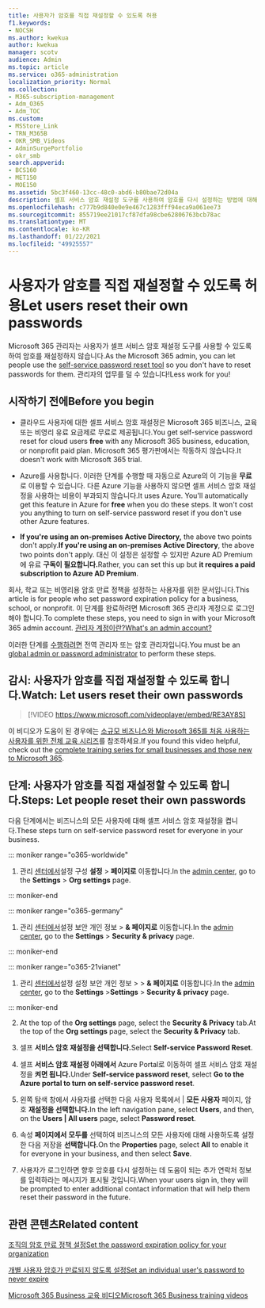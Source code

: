 ```yaml
---
title: 사용자가 암호를 직접 재설정할 수 있도록 허용
f1.keywords:
- NOCSH
ms.author: kwekua
author: kwekua
manager: scotv
audience: Admin
ms.topic: article
ms.service: o365-administration
localization_priority: Normal
ms.collection:
- M365-subscription-management
- Adm_O365
- Adm_TOC
ms.custom:
- MSStore_Link
- TRN_M365B
- OKR_SMB_Videos
- AdminSurgePortfolio
- okr_smb
search.appverid:
- BCS160
- MET150
- MOE150
ms.assetid: 5bc3f460-13cc-48c0-abd6-b80bae72d04a
description: 셀프 서비스 암호 재설정 도구를 사용하여 암호를 다시 설정하는 방법에 대해 자세히 알아보습니다.
ms.openlocfilehash: c777b9d840e0e9e467c1283fff94eca9a061ee73
ms.sourcegitcommit: 855719ee21017cf87dfa98cbe62806763bcb78ac
ms.translationtype: MT
ms.contentlocale: ko-KR
ms.lasthandoff: 01/22/2021
ms.locfileid: "49925557"
---
```

# <a name="let-users-reset-their-own-passwords"></a><span data-ttu-id="2ed1c-103">사용자가 암호를 직접 재설정할 수 있도록 허용</span><span class="sxs-lookup"><span data-stu-id="2ed1c-103">Let users reset their own passwords</span></span>

<span data-ttu-id="2ed1c-104">Microsoft 365 관리자는 사용자가 셀프 서비스 [](https://go.microsoft.com/fwlink/p/?LinkId=522677) 암호 재설정 도구를 사용할 수 있도록 하여 암호를 재설정하지 않습니다.</span><span class="sxs-lookup"><span data-stu-id="2ed1c-104">As the Microsoft 365 admin, you can let people use the [self-service password reset tool](https://go.microsoft.com/fwlink/p/?LinkId=522677) so you don't have to reset passwords for them.</span></span> <span data-ttu-id="2ed1c-105">관리자의 업무를 덜 수 있습니다!</span><span class="sxs-lookup"><span data-stu-id="2ed1c-105">Less work for you!</span></span>
  
## <a name="before-you-begin"></a><span data-ttu-id="2ed1c-106">시작하기 전에</span><span class="sxs-lookup"><span data-stu-id="2ed1c-106">Before you begin</span></span>
  
- <span data-ttu-id="2ed1c-107">클라우드 사용자에 대한 셀프  서비스 암호 재설정은 Microsoft 365 비즈니스, 교육 또는 비영리 유료 요금제로 무료로 제공됩니다.</span><span class="sxs-lookup"><span data-stu-id="2ed1c-107">You get self-service password reset for cloud users **free** with any Microsoft 365 business, education, or nonprofit paid plan.</span></span> <span data-ttu-id="2ed1c-108">Microsoft 365 평가판에서는 작동하지 않습니다.</span><span class="sxs-lookup"><span data-stu-id="2ed1c-108">It doesn't work with Microsoft 365 trial.</span></span>

- <span data-ttu-id="2ed1c-p103">Azure를 사용합니다. 이러한 단계를 수행할 때 자동으로 Azure의 이 기능을 **무료** 로 이용할 수 있습니다. 다른 Azure 기능을 사용하지 않으면 셀프 서비스 암호 재설정을 사용하는 비용이 부과되지 않습니다.</span><span class="sxs-lookup"><span data-stu-id="2ed1c-p103">It uses Azure. You'll automatically get this feature in Azure for **free** when you do these steps. It won't cost you anything to turn on self-service password reset if you don't use other Azure features.</span></span>

- <span data-ttu-id="2ed1c-112">**If you're using an on-premises Active Directory,** the above two points don't apply.</span><span class="sxs-lookup"><span data-stu-id="2ed1c-112">**If you're using an on-premises Active Directory**, the above two points don't apply.</span></span> <span data-ttu-id="2ed1c-113">대신 이 설정은 설정할 수 있지만 Azure AD Premium에 유료 **구독이 필요합니다.**</span><span class="sxs-lookup"><span data-stu-id="2ed1c-113">Rather, you can set this up but **it requires a paid subscription to Azure AD Premium**.</span></span>

<span data-ttu-id="2ed1c-114">회사, 학교 또는 비영리용 암호 만료 정책을 설정하는 사용자를 위한 문서입니다.</span><span class="sxs-lookup"><span data-stu-id="2ed1c-114">This article is for people who set password expiration policy for a business, school, or nonprofit.</span></span> <span data-ttu-id="2ed1c-115">이 단계를 완료하려면 Microsoft 365 관리자 계정으로 로그인해야 합니다.</span><span class="sxs-lookup"><span data-stu-id="2ed1c-115">To complete these steps, you need to sign in with your Microsoft 365 admin account.</span></span> [<span data-ttu-id="2ed1c-116">관리자 계정이란?</span><span class="sxs-lookup"><span data-stu-id="2ed1c-116">What's an admin account?</span></span>](../admin-overview/admin-overview.md)

<span data-ttu-id="2ed1c-117">이러한 단계를 [수행하려면](about-admin-roles.md) 전역 관리자 또는 암호 관리자입니다.</span><span class="sxs-lookup"><span data-stu-id="2ed1c-117">You must be an [global admin or password administrator](about-admin-roles.md) to perform these steps.</span></span>

## <a name="watch-let-users-reset-their-own-passwords"></a><span data-ttu-id="2ed1c-118">감시: 사용자가 암호를 직접 재설정할 수 있도록 합니다.</span><span class="sxs-lookup"><span data-stu-id="2ed1c-118">Watch: Let users reset their own passwords</span></span>

> [!VIDEO https://www.microsoft.com/videoplayer/embed/RE3AY8S]

<span data-ttu-id="2ed1c-119">이 비디오가 도움이 된 경우에는 [소규모 비즈니스와 Microsoft 365를 처음 사용하는 사용자를 위한 전체 교육 시리즈](https://support.microsoft.com/office/6ab4bbcd-79cf-4000-a0bd-d42ce4d12816)를 참조하세요.</span><span class="sxs-lookup"><span data-stu-id="2ed1c-119">If you found this video helpful, check out the [complete training series for small businesses and those new to Microsoft 365](https://support.microsoft.com/office/6ab4bbcd-79cf-4000-a0bd-d42ce4d12816).</span></span>

## <a name="steps-let-people-reset-their-own-passwords"></a><span data-ttu-id="2ed1c-120">단계: 사용자가 암호를 직접 재설정할 수 있도록 합니다.</span><span class="sxs-lookup"><span data-stu-id="2ed1c-120">Steps: Let people reset their own passwords</span></span>

<span data-ttu-id="2ed1c-121">다음 단계에서는 비즈니스의 모든 사용자에 대해 셀프 서비스 암호 재설정을 켭니다.</span><span class="sxs-lookup"><span data-stu-id="2ed1c-121">These steps turn on self-service password reset for everyone in your business.</span></span>
  
::: moniker range="o365-worldwide"

1. <span data-ttu-id="2ed1c-122">관리 <a href="https://go.microsoft.com/fwlink/p/?linkid=2024339" target="_blank">센터에서</a>설정 구성 **설정** > **페이지로** 이동합니다.</span><span class="sxs-lookup"><span data-stu-id="2ed1c-122">In the <a href="https://go.microsoft.com/fwlink/p/?linkid=2024339" target="_blank">admin center</a>, go to the **Settings** > **Org settings** page.</span></span>

::: moniker-end

::: moniker range="o365-germany"

1. <span data-ttu-id="2ed1c-123">관리 <a href="https://go.microsoft.com/fwlink/p/?linkid=848041" target="_blank">센터에서</a>설정 보안  개인 정보 \> **&amp; 페이지로** 이동합니다.</span><span class="sxs-lookup"><span data-stu-id="2ed1c-123">In the <a href="https://go.microsoft.com/fwlink/p/?linkid=848041" target="_blank">admin center</a>, go to the **Settings** \> **Security &amp; privacy** page.</span></span>

::: moniker-end

::: moniker range="o365-21vianet"

1. <span data-ttu-id="2ed1c-124">관리 <a href="https://go.microsoft.com/fwlink/p/?linkid=850627" target="_blank">센터에서</a>설정 설정  보안 개인 정보 \>  \> **&amp; 페이지로** 이동합니다.</span><span class="sxs-lookup"><span data-stu-id="2ed1c-124">In the <a href="https://go.microsoft.com/fwlink/p/?linkid=850627" target="_blank">admin center</a>, go to the **Settings** \>**Settings** \> **Security &amp; privacy** page.</span></span>

::: moniker-end

2. <span data-ttu-id="2ed1c-125">At the top of the **Org settings** page, select the **Security & Privacy** tab.</span><span class="sxs-lookup"><span data-stu-id="2ed1c-125">At the top of the **Org settings** page, select the **Security & Privacy** tab.</span></span>
  
3. <span data-ttu-id="2ed1c-126">셀프 **서비스 암호 재설정을 선택합니다.**</span><span class="sxs-lookup"><span data-stu-id="2ed1c-126">Select **Self-service Password Reset**.</span></span>

4. <span data-ttu-id="2ed1c-127">셀프 **서비스 암호 재설정 아래에서** Azure Portal로 이동하여 셀프 서비스 암호 재설정을 **켜면 됩니다.**</span><span class="sxs-lookup"><span data-stu-id="2ed1c-127">Under **Self-service password reset**, select **Go to the Azure portal to turn on self-service password reset**.</span></span>

5. <span data-ttu-id="2ed1c-128">왼쪽 탐색 창에서 사용자를 선택한 다음 사용자 목록에서 | **모든 사용자** 페이지, 암호 **재설정을 선택합니다.**</span><span class="sxs-lookup"><span data-stu-id="2ed1c-128">In the left navigation pane, select **Users**, and then, on the **Users | All users** page, select **Password reset**.</span></span>
  
6. <span data-ttu-id="2ed1c-129">속성 **페이지에서** **모두를** 선택하여 비즈니스의 모든 사용자에 대해 사용하도록 설정한 다음 저장을 **선택합니다.**</span><span class="sxs-lookup"><span data-stu-id="2ed1c-129">On the **Properties** page, select **All** to enable it for everyone in your business, and then select **Save**.</span></span>
  
7. <span data-ttu-id="2ed1c-130">사용자가 로그인하면 향후 암호를 다시 설정하는 데 도움이 되는 추가 연락처 정보를 입력하라는 메시지가 표시될 것입니다.</span><span class="sxs-lookup"><span data-stu-id="2ed1c-130">When your users sign in, they will be prompted to enter additional contact information that will help them reset their password in the future.</span></span>

## <a name="related-content"></a><span data-ttu-id="2ed1c-131">관련 콘텐츠</span><span class="sxs-lookup"><span data-stu-id="2ed1c-131">Related content</span></span>

[<span data-ttu-id="2ed1c-132">조직의 암호 만료 정책 설정</span><span class="sxs-lookup"><span data-stu-id="2ed1c-132">Set the password expiration policy for your organization</span></span>](../manage/set-password-expiration-policy.md)

[<span data-ttu-id="2ed1c-133">개별 사용자 암호가 만료되지 않도록 설정</span><span class="sxs-lookup"><span data-stu-id="2ed1c-133">Set an individual user's password to never expire</span></span>](set-password-to-never-expire.md)

[<span data-ttu-id="2ed1c-134">Microsoft 365 Business 교육 비디오</span><span class="sxs-lookup"><span data-stu-id="2ed1c-134">Microsoft 365 Business training videos</span></span>](https://support.microsoft.com/office/6ab4bbcd-79cf-4000-a0bd-d42ce4d12816)
